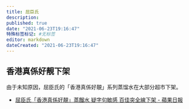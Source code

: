 ```yaml
---
title: 屈臣氏
description:
published: true
date: "2021-06-23T19:16:47"
特殊标签标记: #无标签
editor: markdown
dateCreated: "2021-06-23T19:16:47"
---
```


## 香港真係好靚下架

由于未知原因，屈臣氏的「香港真係好靚」系列蒸馏水在大部分超市下架。

+ [屈臣氏「香港真係好靚」蒸餾水 疑字句敏感 百佳突全線下架 - 蘋果日報](https://web.archive.org/web/20210623110621/https://hk.appledaily.com/breaking/20210619/NKFZMAHLIZFIXBDDLPF2CDGOYI/)
